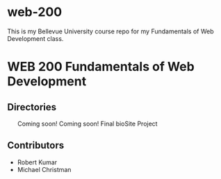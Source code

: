 # web-200
This is my Bellevue University course repo for my Fundamentals of Web Development class.
<h1>WEB 200 Fundamentals of Web Development</h1>
<h2>Directories</h2>
<ul>
  <li<a href="#">Coming soon!</li>
  <li<a href="#">Coming soon!</li>
  <li<a href="https://michaelchristman1999.github.io/bioSite/">Final bioSite Project</li>
 </ul>

<h2>Contributors</h2>
<ul>
  <li>Robert Kumar</li>
  <li>Michael Christman</li>
 </ul>
